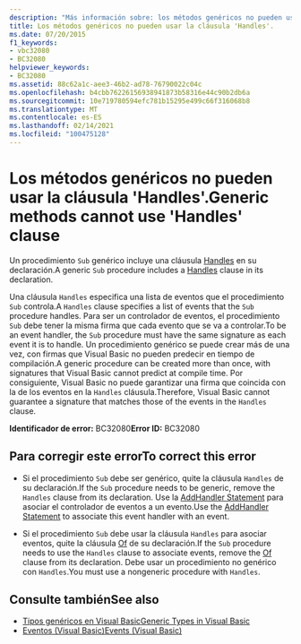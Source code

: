 ```yaml
---
description: "Más información sobre: los métodos genéricos no pueden usar la cláusula ' handles '"
title: Los métodos genéricos no pueden usar la cláusula 'Handles'.
ms.date: 07/20/2015
f1_keywords:
- vbc32080
- BC32080
helpviewer_keywords:
- BC32080
ms.assetid: 88c62a1c-aee3-46b2-ad78-76790022c04c
ms.openlocfilehash: b4cbb76226156938941873b58316e44c90b2db6a
ms.sourcegitcommit: 10e719780594efc781b15295e499c66f316068b8
ms.translationtype: MT
ms.contentlocale: es-ES
ms.lasthandoff: 02/14/2021
ms.locfileid: "100475128"
---
```

# <a name="generic-methods-cannot-use-handles-clause"></a><span data-ttu-id="05655-103">Los métodos genéricos no pueden usar la cláusula 'Handles'.</span><span class="sxs-lookup"><span data-stu-id="05655-103">Generic methods cannot use 'Handles' clause</span></span>

<span data-ttu-id="05655-104">Un procedimiento `Sub` genérico incluye una cláusula [Handles](../language-reference/statements/handles-clause.md) en su declaración.</span><span class="sxs-lookup"><span data-stu-id="05655-104">A generic `Sub` procedure includes a [Handles](../language-reference/statements/handles-clause.md) clause in its declaration.</span></span>  
  
 <span data-ttu-id="05655-105">Una cláusula `Handles` especifica una lista de eventos que el procedimiento `Sub` controla.</span><span class="sxs-lookup"><span data-stu-id="05655-105">A `Handles` clause specifies a list of events that the `Sub` procedure handles.</span></span> <span data-ttu-id="05655-106">Para ser un controlador de eventos, el procedimiento `Sub` debe tener la misma firma que cada evento que se va a controlar.</span><span class="sxs-lookup"><span data-stu-id="05655-106">To be an event handler, the `Sub` procedure must have the same signature as each event it is to handle.</span></span> <span data-ttu-id="05655-107">Un procedimiento genérico se puede crear más de una vez, con firmas que Visual Basic no pueden predecir en tiempo de compilación.</span><span class="sxs-lookup"><span data-stu-id="05655-107">A generic procedure can be created more than once, with signatures that Visual Basic cannot predict at compile time.</span></span> <span data-ttu-id="05655-108">Por consiguiente, Visual Basic no puede garantizar una firma que coincida con la de los eventos en la `Handles` cláusula.</span><span class="sxs-lookup"><span data-stu-id="05655-108">Therefore, Visual Basic cannot guarantee a signature that matches those of the events in the `Handles` clause.</span></span>  
  
 <span data-ttu-id="05655-109">**Identificador de error:** BC32080</span><span class="sxs-lookup"><span data-stu-id="05655-109">**Error ID:** BC32080</span></span>  
  
## <a name="to-correct-this-error"></a><span data-ttu-id="05655-110">Para corregir este error</span><span class="sxs-lookup"><span data-stu-id="05655-110">To correct this error</span></span>  
  
- <span data-ttu-id="05655-111">Si el procedimiento `Sub` debe ser genérico, quite la cláusula `Handles` de su declaración.</span><span class="sxs-lookup"><span data-stu-id="05655-111">If the `Sub` procedure needs to be generic, remove the `Handles` clause from its declaration.</span></span> <span data-ttu-id="05655-112">Use la [AddHandler Statement](../language-reference/statements/addhandler-statement.md) para asociar el controlador de eventos a un evento.</span><span class="sxs-lookup"><span data-stu-id="05655-112">Use the [AddHandler Statement](../language-reference/statements/addhandler-statement.md) to associate this event handler with an event.</span></span>  
  
- <span data-ttu-id="05655-113">Si el procedimiento `Sub` debe usar la cláusula `Handles` para asociar eventos, quite la cláusula [Of](../language-reference/statements/of-clause.md) de su declaración.</span><span class="sxs-lookup"><span data-stu-id="05655-113">If the `Sub` procedure needs to use the `Handles` clause to associate events, remove the [Of](../language-reference/statements/of-clause.md) clause from its declaration.</span></span> <span data-ttu-id="05655-114">Debe usar un procedimiento no genérico con `Handles`.</span><span class="sxs-lookup"><span data-stu-id="05655-114">You must use a nongeneric procedure with `Handles`.</span></span>  
  
## <a name="see-also"></a><span data-ttu-id="05655-115">Consulte también</span><span class="sxs-lookup"><span data-stu-id="05655-115">See also</span></span>

- [<span data-ttu-id="05655-116">Tipos genéricos en Visual Basic</span><span class="sxs-lookup"><span data-stu-id="05655-116">Generic Types in Visual Basic</span></span>](../programming-guide/language-features/data-types/generic-types.md)
- [<span data-ttu-id="05655-117">Eventos (Visual Basic)</span><span class="sxs-lookup"><span data-stu-id="05655-117">Events (Visual Basic)</span></span>](../programming-guide/language-features/events/index.md)
